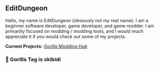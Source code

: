 ## EditDungeon

Hello, my name is EditDungeon (obviously not my real name). I am a beginner software developer, game developer, and game modder. I am primarlily focused on modding / modding tools, and I would much appreciate it if you would check out some of my projects.

**Current Projects:** [_Gorilla Modding Hub_](https://github.com/EditDungeon/Gorilla-Modding-Hub)

### 🦍 Gorilla Tag is skibidi

